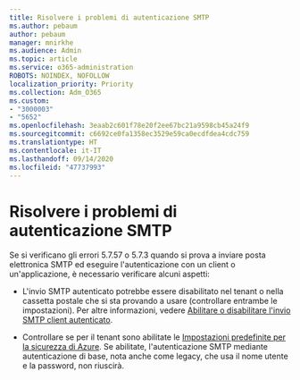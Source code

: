 ```yaml
---
title: Risolvere i problemi di autenticazione SMTP
ms.author: pebaum
author: pebaum
manager: mnirkhe
ms.audience: Admin
ms.topic: article
ms.service: o365-administration
ROBOTS: NOINDEX, NOFOLLOW
localization_priority: Priority
ms.collection: Adm_O365
ms.custom:
- "3000003"
- "5652"
ms.openlocfilehash: 3eaab2c601f78e20f2ee67bc21a9598cb45a24f9
ms.sourcegitcommit: c6692ce0fa1358ec3529e59ca0ecdfdea4cdc759
ms.translationtype: HT
ms.contentlocale: it-IT
ms.lasthandoff: 09/14/2020
ms.locfileid: "47737993"
---
```

# <a name="solving-smtp-authentication-issues"></a>Risolvere i problemi di autenticazione SMTP

Se si verificano gli errori 5.7.57 o 5.7.3 quando si prova a inviare posta elettronica SMTP ed eseguire l'autenticazione con un client o un'applicazione, è necessario verificare alcuni aspetti:

- L'invio SMTP autenticato potrebbe essere disabilitato nel tenant o nella cassetta postale che si sta provando a usare (controllare entrambe le impostazioni). Per altre informazioni, vedere [Abilitare o disabilitare l'invio SMTP client autenticato](https://docs.microsoft.com/exchange/clients-and-mobile-in-exchange-online/authenticated-client-smtp-submission).

- Controllare se per il tenant sono abilitate le [Impostazioni predefinite per la sicurezza di Azure](https://docs.microsoft.com/azure/active-directory/fundamentals/concept-fundamentals-security-defaults). Se abilitate, l'autenticazione SMTP mediante autenticazione di base, nota anche come legacy, che usa il nome utente e la password, non riuscirà.
